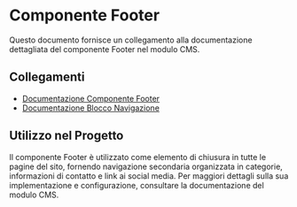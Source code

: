 # Componente Footer

Questo documento fornisce un collegamento alla documentazione dettagliata del componente Footer nel modulo CMS.

## Collegamenti
- [Documentazione Componente Footer](../../laravel/Modules/Cms/docs/components/footer.md)
- [Documentazione Blocco Navigazione](../../laravel/Modules/Cms/docs/blocks/navigation.md)

## Utilizzo nel Progetto
Il componente Footer è utilizzato come elemento di chiusura in tutte le pagine del sito, fornendo navigazione secondaria organizzata in categorie, informazioni di contatto e link ai social media. Per maggiori dettagli sulla sua implementazione e configurazione, consultare la documentazione del modulo CMS. 
